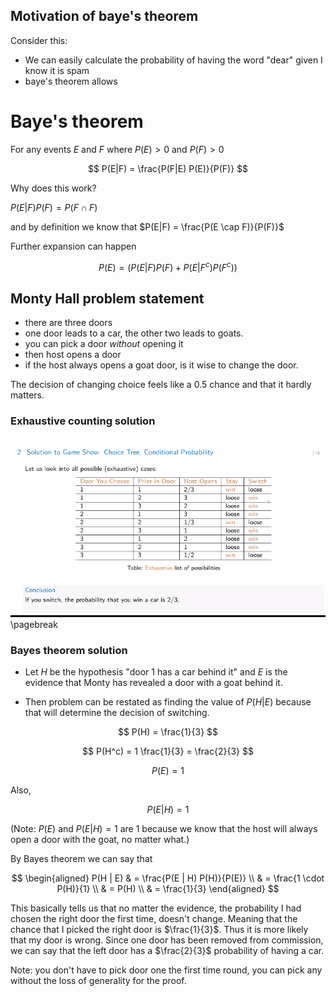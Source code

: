 ## Motivation of baye's theorem 

Consider this: 
- We can easily calculate the probability of having the word "dear" given I know it is spam
- baye's theorem allows



# Baye's theorem

For any events $E$ and $F$ where $P(E) > 0$ and $P(F)>0$

$$
P(E|F) = \frac{P(F|E) P(E)}{P(F)}
$$

Why does this work?

$P(E|F) P(F) = P(F \cap F)$

and by definition we know that $P(E|F) = \frac{P(E \cap F)}{P(F)}$


Further expansion can happen 

$$
P(E) = (P(E|F) P(F) + P(E|F^c) P(F^c))
$$



## Monty Hall problem statement 

- there are three doors
- one door leads to a car, the other two leads to goats.
- you can pick a door _without_ opening it 
- then host opens a door 
- if the host always opens a goat door, is it wise to change the door.


The decision of changing choice feels like a 0.5 chance and that it hardly matters.

### Exhaustive counting solution

![counting solution](./counting_soln.png)
\pagebreak

### Bayes theorem solution 

- Let $H$ be the hypothesis "door 1 has a car behind it" and $E$ is the evidence that Monty has revealed a door with a goat behind it. 

- Then problem can be restated as finding the value of $P(H|E)$ because that will determine the decision of switching. 

$$
P(H) = \frac{1}{3}
$$

$$
P(H^c) = 1 \frac{1}{3} = \frac{2}{3}
$$

$$
P(E) = 1
$$

Also, 

$$
P(E | H) = 1
$$

(Note: $P(E)$ and $P(E | H) = 1$ are $1$ because we know that the host will always open a door with the goat, no matter what.)

By Bayes theorem we can say that 

$$
\begin{aligned}
    P(H | E) & = \frac{P(E | H) P(H)}{P(E)} \\
    & = \frac{1 \cdot P(H)}{1} \\
    & = P(H) \\
    & = \frac{1}{3}
\end{aligned}
$$

This basically tells us that no matter the evidence, the probability I had chosen the right door the first time, doesn't change. Meaning that the chance that I picked the right door is $\frac{1}{3}$. Thus it is more likely that my door is wrong. Since one door has been removed from commission, we can say that the left door has a $\frac{2}{3}$ probability of having a car.


Note: you don't have to pick door one the first time round, you can pick any without the loss of generality for the proof.




